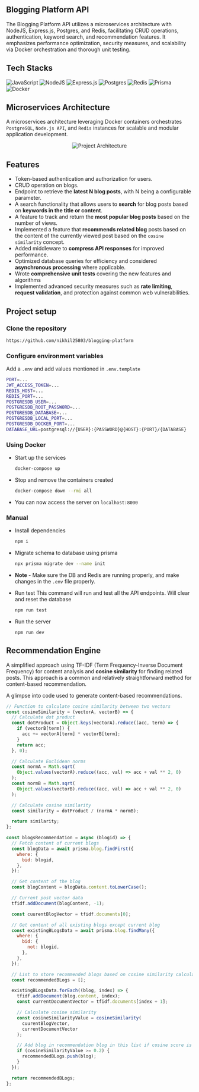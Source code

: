 ## Blogging Platform API

The Blogging Platform API utilizes a microservices architecture with NodeJS, Express.js, Postgres, and Redis, facilitating CRUD operations, authentication, keyword search, and recommendation features. It emphasizes performance optimization, security measures, and scalability via Docker orchestration and thorough unit testing.

## Tech Stacks

![JavaScript](https://img.shields.io/badge/javascript-%23323330.svg?style=for-the-badge&logo=javascript&logoColor=%23F7DF1E) ![NodeJS](https://img.shields.io/badge/node.js-6DA55F?style=for-the-badge&logo=node.js&logoColor=white) ![Express.js](https://img.shields.io/badge/express.js-%23404d59.svg?style=for-the-badge&logo=express&logoColor=%2361DAFB) ![Postgres](https://img.shields.io/badge/postgres-%23316192.svg?style=for-the-badge&logo=postgresql&logoColor=white) ![Redis](https://img.shields.io/badge/redis-%23DD0031.svg?style=for-the-badge&logo=redis&logoColor=white) ![Prisma](https://img.shields.io/badge/Prisma-3982CE?style=for-the-badge&logo=Prisma&logoColor=white) ![Docker](https://img.shields.io/badge/docker-%230db7ed.svg?style=for-the-badge&logo=docker&logoColor=white)

## Microservices Architecture

A microservices architecture leveraging Docker containers orchestrates `PostgreSQL`, `Node.js API`, and `Redis` instances for scalable and modular application development.

<div style="display: flex; justify-content: center;">
    <img src="https://github.com/nikhil25803/blogging-platform/assets/93156825/24cefc60-b6d6-4ec3-8f1c-a02afb38005e" alt="Project Architecture">
</div>

## Features

- Token-based authentication and authorization for users.
- CRUD operation on blogs.
- Endpoint to retrieve the **latest N blog posts**, with N being a configurable parameter.
- A search functionality that allows users to **search** for blog posts based on **keywords in the title or content**.
- A feature to track and return the **most popular blog posts** based on the number of views.
- Implemented a feature that **recommends related blog** posts based on the content of the currently viewed post based on the `cosine similarity` concept.
- Added middleware to **compress API responses** for improved performance.
- Optimized database queries for efficiency and considered **asynchronous processing** where applicable.
- Wrote **comprehensive unit tests** covering the new features and algorithms
- Implemented advanced security measures such as **rate limiting**, **request validation**, and protection against common web vulnerabilities.

## Project setup

### Clone the repository

```bash
https://github.com/nikhil25803/blogging-platform
```

### Configure environment variables

Add a `.env` and add values mentioned in `.env.template`

```bash
PORT=...
JWT_ACCESS_TOKEN=...
REDIS_HOST=...
REDIS_PORT=...
POSTGRESDB_USER=...
POSTGRESDB_ROOT_PASSWORD=...
POSTGRESDB_DATABASE=...
POSTGRESDB_LOCAL_PORT=...
POSTGRESDB_DOCKER_PORT=...
DATABASE_URL=postgresql://{USER}:{PASSWORD}@{HOST}:{PORT}/{DATABASE}
```

### Using Docker

- Start up the services

  ```bash
  docker-compose up
  ```

- Stop and remove the containers created

  ```bash
  docker-compose down --rmi all
  ```

- You can now access the server on `localhost:8000`

### Manual

- Install dependencies

  ```bash
  npm i
  ```

- Migrate schema to database using prisma

  ```bash
  npx prisma migrate dev --name init
  ```

- **Note** - Make sure the DB and Redis are running properly, and make changes in the `.env` file properly.

- Run test
  This command will run and test all the API endpoints. Will clear and reset the database

  ```bash
  npm run test
  ```

- Run the server

  ```
  npm run dev
  ```

## Recommendation Engine

A simplified approach using TF-IDF (Term Frequency-Inverse Document Frequency) for content analysis and **cosine similarity** for finding related posts. This approach is a common and relatively straightforward method for content-based recommendation.

A glimpse into code used to generate content-based recommendations.

```js
// Function to calculate cosine similarity between two vectors
const cosineSimilarity = (vectorA, vectorB) => {
  // Calculate dot product
  const dotProduct = Object.keys(vectorA).reduce((acc, term) => {
    if (vectorB[term]) {
      acc += vectorA[term] * vectorB[term];
    }
    return acc;
  }, 0);

  // Calculate Euclidean norms
  const normA = Math.sqrt(
    Object.values(vectorA).reduce((acc, val) => acc + val ** 2, 0)
  );
  const normB = Math.sqrt(
    Object.values(vectorB).reduce((acc, val) => acc + val ** 2, 0)
  );

  // Calculate cosine similarity
  const similarity = dotProduct / (normA * normB);

  return similarity;
};

const blogsRecommendation = async (blogid) => {
  // Fetch content of current blogs
  const blogData = await prisma.blog.findFirst({
    where: {
      bid: blogid,
    },
  });

  // Get content of the blog
  const blogContent = blogData.content.toLowerCase();

  // Current post vector data
  tfidf.addDocument(blogContent, -1);

  const cuurentBlogVector = tfidf.documents[0];

  // Get content of all existing blogs except current blog
  const existingBLogsData = await prisma.blog.findMany({
    where: {
      bid: {
        not: blogid,
      },
    },
  });

  // List to store recommended blogs based on cosine similarity calculation
  const recommendedBLogs = [];

  existingBLogsData.forEach((blog, index) => {
    tfidf.addDocument(blog.content, index);
    const currentDocumentVector = tfidf.documents[index + 1];

    // Calculate cosine similarity
    const cosineSimilarityValue = cosineSimilarity(
      cuurentBlogVector,
      currentDocumentVector
    );

    // Add blog in recommendation blog in this list if cosine score is > 0.2
    if (cosineSimilarityValue >= 0.2) {
      recommendedBLogs.push(blog);
    }
  });

  return recommendedBLogs;
};
```
